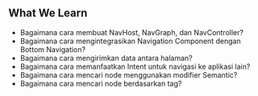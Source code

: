 ## What We Learn

* Bagaimana cara membuat NavHost, NavGraph, dan NavController?
* Bagaimana cara mengintegrasikan Navigation Component dengan Bottom Navigation?
* Bagaimana cara mengirimkan data antara halaman?
* Bagaimana cara memanfaatkan Intent untuk navigasi ke aplikasi lain? 
* Bagaimana cara mencari node menggunakan modifier Semantic? 
* Bagaimana cara mencari node berdasarkan tag?